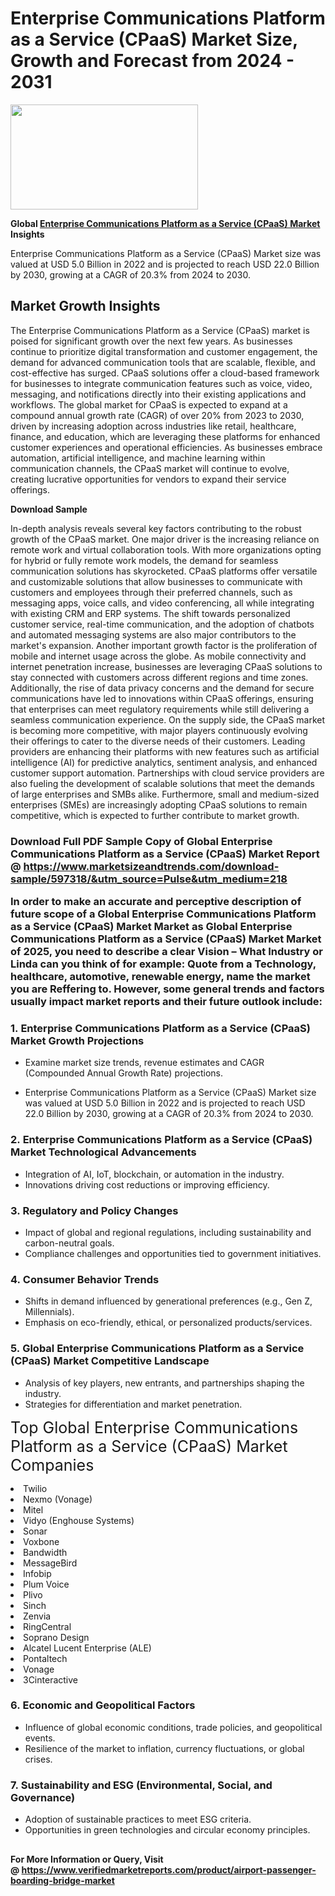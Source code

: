 <H1>Enterprise Communications Platform as a Service (CPaaS) Market Size, Growth and Forecast from 2024 - 2031</H1><img class="aligncenter size-medium wp-image-584254" src="https://thirdeyenews.in/wp-content/uploads/2024/09/Global-Market-Research-300x168.jpeg" alt="" width="300" height="168" /><p><strong>Global&nbsp;<a href="https://www.marketsizeandtrends.com/download-sample/597318/&amp;utm_source=Pulse&amp;utm_medium=218">Enterprise Communications Platform as a Service (CPaaS) Market</a> Insights</strong></p><p>Enterprise Communications Platform as a Service (CPaaS) Market size was valued at USD 5.0 Billion in 2022 and is projected to reach USD 22.0 Billion by 2030, growing at a CAGR of 20.3% from 2024 to 2030.</p><p><h2>Market Growth Insights</h2> <p>The Enterprise Communications Platform as a Service (CPaaS) market is poised for significant growth over the next few years. As businesses continue to prioritize digital transformation and customer engagement, the demand for advanced communication tools that are scalable, flexible, and cost-effective has surged. CPaaS solutions offer a cloud-based framework for businesses to integrate communication features such as voice, video, messaging, and notifications directly into their existing applications and workflows. The global market for CPaaS is expected to expand at a compound annual growth rate (CAGR) of over 20% from 2023 to 2030, driven by increasing adoption across industries like retail, healthcare, finance, and education, which are leveraging these platforms for enhanced customer experiences and operational efficiencies. As businesses embrace automation, artificial intelligence, and machine learning within communication channels, the CPaaS market will continue to evolve, creating lucrative opportunities for vendors to expand their service offerings.</p> <p><strong>Download Sample</strong></p> <p>In-depth analysis reveals several key factors contributing to the robust growth of the CPaaS market. One major driver is the increasing reliance on remote work and virtual collaboration tools. With more organizations opting for hybrid or fully remote work models, the demand for seamless communication solutions has skyrocketed. CPaaS platforms offer versatile and customizable solutions that allow businesses to communicate with customers and employees through their preferred channels, such as messaging apps, voice calls, and video conferencing, all while integrating with existing CRM and ERP systems. The shift towards personalized customer service, real-time communication, and the adoption of chatbots and automated messaging systems are also major contributors to the market's expansion. Another important growth factor is the proliferation of mobile and internet usage across the globe. As mobile connectivity and internet penetration increase, businesses are leveraging CPaaS solutions to stay connected with customers across different regions and time zones. Additionally, the rise of data privacy concerns and the demand for secure communications have led to innovations within CPaaS offerings, ensuring that enterprises can meet regulatory requirements while still delivering a seamless communication experience. On the supply side, the CPaaS market is becoming more competitive, with major players continuously evolving their offerings to cater to the diverse needs of their customers. Leading providers are enhancing their platforms with new features such as artificial intelligence (AI) for predictive analytics, sentiment analysis, and enhanced customer support automation. Partnerships with cloud service providers are also fueling the development of scalable solutions that meet the demands of large enterprises and SMBs alike. Furthermore, small and medium-sized enterprises (SMEs) are increasingly adopting CPaaS solutions to remain competitive, which is expected to further contribute to market growth. <h3></p><p><span class=""><strong>Download Full PDF Sample Copy of Global Enterprise Communications Platform as a Service (CPaaS) Market Report</strong> @ <a href="https://www.marketsizeandtrends.com/download-sample/597318/&amp;utm_source=Pulse&amp;utm_medium=218" target="_blank">https://www.marketsizeandtrends.com/download-sample/597318/&amp;utm_source=Pulse&amp;utm_medium=218</a></span></p><p>In order to make an accurate and perceptive description of future scope of a Global&nbsp;Enterprise Communications Platform as a Service (CPaaS) Market Market as Global&nbsp;Enterprise Communications Platform as a Service (CPaaS) Market Market of 2025, you need to describe a clear Vision &ndash; What Industry or Linda can you think of for example: Quote from a Technology, healthcare, automotive, renewable energy, name the market you are Reffering to. However, some general trends and factors usually impact market reports and their future outlook include:</p><h3>1.&nbsp;<strong>Enterprise Communications Platform as a Service (CPaaS) Market Growth Projections</strong></h3><ul><li>Examine market size trends, revenue estimates and CAGR (Compounded Annual Growth Rate) projections.</li><li><p>Enterprise Communications Platform as a Service (CPaaS) Market size was valued at USD 5.0 Billion in 2022 and is projected to reach USD 22.0 Billion by 2030, growing at a CAGR of 20.3% from 2024 to 2030.</p></li></ul><h3>2.&nbsp;<strong>Enterprise Communications Platform as a Service (CPaaS) Market Technological Advancements</strong></h3><ul><li>Integration of AI, IoT, blockchain, or automation in the industry.</li><li>Innovations driving cost reductions or improving efficiency.</li></ul><h3>3.&nbsp;<strong>Regulatory and Policy Changes</strong></h3><ul><li>Impact of global and regional regulations, including sustainability and carbon-neutral goals.</li><li>Compliance challenges and opportunities tied to government initiatives.</li></ul><h3>4.&nbsp;<strong>Consumer Behavior Trends</strong></h3><ul><li>Shifts in demand influenced by generational preferences (e.g., Gen Z, Millennials).</li><li>Emphasis on eco-friendly, ethical, or personalized products/services.</li></ul><h3>5.&nbsp;<strong>Global Enterprise Communications Platform as a Service (CPaaS) Market Competitive Landscape</strong></h3><ul><li>Analysis of key players, new entrants, and partnerships shaping the industry.</li><li>Strategies for differentiation and market penetration.</li></ul><p data-pm-slice="1 1 []"><span style="color: inherit; font-family: inherit; font-size: 25px;">Top Global Enterprise Communications Platform as a Service (CPaaS) Market Companies</span></p><div class="" data-test-id=""><p><li>Twilio</li><li> Nexmo (Vonage)</li><li> Mitel</li><li> Vidyo (Enghouse Systems)</li><li> Sonar</li><li> Voxbone</li><li> Bandwidth</li><li> MessageBird</li><li> Infobip</li><li> Plum Voice</li><li> Plivo</li><li> Sinch</li><li> Zenvia</li><li> RingCentral</li><li> Soprano Design</li><li> Alcatel Lucent Enterprise (ALE)</li><li> Pontaltech</li><li> Vonage</li><li> 3Cinteractive</li></p></div><h3>6.&nbsp;<strong>Economic and Geopolitical Factors</strong></h3><ul><li>Influence of global economic conditions, trade policies, and geopolitical events.</li><li>Resilience of the market to inflation, currency fluctuations, or global crises.</li></ul><h3>7.&nbsp;<strong>Sustainability and ESG (Environmental, Social, and Governance)</strong></h3><ul><li>Adoption of sustainable practices to meet ESG criteria.</li><li>Opportunities in green technologies and circular economy principles.</li></ul><h2><strong style="font-size: 14px;">For More Information or Query, Visit @&nbsp;</strong><a style="background-color: #ffffff; font-size: 14px;" href="https://www.marketsizeandtrends.com/report/enterprise-communications-platform-as-a-service-cpaas-market/" target="_blank">https://www.verifiedmarketreports.com/product/airport-passenger-boarding-bridge-market</a></h2>
